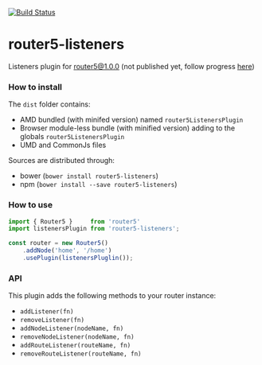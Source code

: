 [![Build Status](https://travis-ci.org/router5/router5-listeners.svg?branch=master)](https://travis-ci.org/router5/router5-listeners)

# router5-listeners

Listeners plugin for router5@1.0.0 (not published yet, follow progress [here](https://github.com/router5/router5/pull/30))

### How to install

The `dist` folder contains:
- AMD bundled (with minifed version) named `router5ListenersPlugin`
- Browser module-less bundle (with minified version) adding to the globals `router5ListenersPlugin`
- UMD and CommonJs files

Sources are distributed through:
- bower (`bower install router5-listeners`)
- npm (`bower install --save router5-listeners`)

### How to use

```javascript
import { Router5 }     from 'router5'
import listenersPlugin from 'router5-listeners';

const router = new Router5()
    .addNode('home', '/home')
    .usePlugin(listenersPluglin());
```

### API

This plugin adds the following methods to your router instance:

- `addListener(fn)`
- `removeListener(fn)`
- `addNodeListener(nodeName, fn)`
- `removeNodeListener(nodeName, fn)`
- `addRouteListener(routeName, fn)`
- `removeRouteListener(routeName, fn)`
